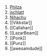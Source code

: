 1. [Philza](Floor%200/Philza)
2. [jschlatt](Floor%200/jschlatt)
3. [Nihachu](Floor%200/Nihachu)
4. [[Vikkstar]]
5. [[Callahan]]
6. [[LazarBeam]]
7. [[Ponk]]
8. [[Punz]]
9. [[awesamdude]]